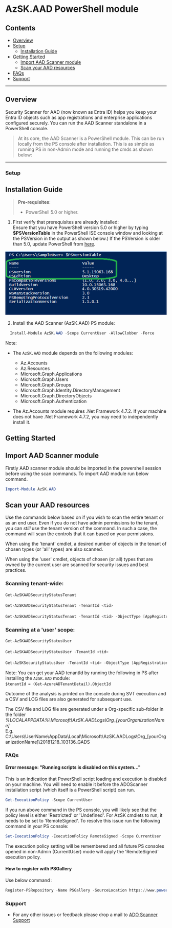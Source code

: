 # AzSK.AAD PowerShell module

## Contents

  -  [Overview](Readme.md#overview)
  -  [Setup](Readme.md#Setup)
  	 -  [Installation Guide](Readme.md#installation-guide)
  -  [Getting Started](Readme.md#getting-started)
  	 -  [Import AAD Scanner module](Readme.md#import-aad-scanner-module)
 	   -  [Scan your AAD resources](Readme.md#scan-your-aad-resources)
  -  [FAQs](Readme.md#faqs)
  -  [Support](Readme.md#Support)
 
  
  
----------------------------------------------

## Overview
Security Scanner for AAD (now known as Entra ID) helps you keep your Entra ID objects such as app registrations and enterprise applications configured securely. You can run the AAD Scanner standalone in a PowerShell console.

> At its core, the AAD Scanner is a PowerShell module. This can be run locally from the PS console after installation. This is as simple as running PS in non-Admin mode and running the cmds as shown below:

----------------------------------------------

### Setup 

## Installation Guide

>**Pre-requisites**:
> - PowerShell 5.0 or higher. 

1. First verify that prerequisites are already installed:  
    Ensure that you have PowerShell version 5.0 or higher by typing **$PSVersionTable** in the PowerShell ISE console window and looking at the PSVersion in the output as shown below.) 
 If the PSVersion is older than 5.0, update PowerShell from [here](https://www.microsoft.com/en-us/download/details.aspx?id=54616). 
 
 <kbd>
   <img src="../Images/00_PS_Version.png" alt="PowerShell version">
</kbd>


2. Install the AAD Scanner (AzSK.AAD) PS module:  
	  
```PowerShell
  Install-Module AzSK.AAD -Scope CurrentUser -AllowClobber -Force
```

Note: 

  - The `AzSK.AAD` module depends on the following modules:
    - Az.Accounts
    - Az.Resources
    - Microsoft.Graph.Applications
    - Microsoft.Graph.Users
    - Microsoft.Graph.Groups
    - Microsoft.Graph.Identity.DirectoryManagement
    - Microsoft.Graph.DirectoryObjects
    - Microsoft.Graph.Authentication
  
  - The Az.Accounts module requires .Net Framework 4.7.2. If your machine does not have .Net Framework 4.7.2, you may need to independently install it.

## Getting Started

## Import AAD Scanner module
Firstly AAD scanner module should be imported in the powershell session before using the scan commands. To import AAD module run below command.
```PowerShell
Import-Module AzSK.AAD
```

## Scan your AAD resources

Use the commands below based on if you wish to scan the entire tenant or as an end user. Even if you do not have admin permissions to the tenant, you can _still_ use the tenant version of the command. In such a case, the command will scan the controls that it can based on your permissions. 

When using the 'tenant' cmdlet, a desired number of objects in the tenant of chosen types (or 'all' types) are also scanned. 

When using the 'user' cmdlet, objects of chosen (or all) types that are owned by the current user are scanned for security issues and best practices.


### Scanning tenant-wide:
```PowerShell
Get-AzSKAADSecurityStatusTenant

Get-AzSKAADSecurityStatusTenant -TenantId <tid>

Get-AzSKAADSecurityStatusTenant -TenantId <tid> -ObjectType [AppRegistration|EnterpriseApplication|All] -MaxObj 2 -IncludeDetailedResult
```

### Scanning at a 'user' scope:
```PowerShell
Get-AzSKAADSecurityStatusUser

Get-AzSKAADSecurityStatusUser -TenantId <tid>

Get-AzSKSecurityStatusUser -TenantId <tid> -ObjectType [AppRegistration|EnterpriseApplication|All] -MaxObj 2 -IncludeDetailedResult
```

Note: You can get your AAD tenantId by running the following in PS after installing the `AzSK.AAD` module: <br>`$tenantId = (Get-AzureADTenantDetail).ObjectId`

Outcome of the analysis is printed on the console during SVT execution and a CSV and LOG files are 
also generated for subsequent use.

The CSV file and LOG file are generated under a Org-specific sub-folder in the folder  
*%LOCALAPPDATA%\Microsoft\AzSK.AADLogs\Org_[yourOrganizationName]*  
E.g.  
C:\Users\UserName\AppData\Local\Microsoft\AzSK.AADLogs\Org_[yourOrganizationName]\20181218_103136_GADS

### FAQs

#### Error message: "Running scripts is disabled on this system..."
This is an indication that PowerShell script loading and execution is disabled on your machine. You will need to enable it before the ADOScanner installation script (which itself is a PowerShell script) can run. 
```PowerShell
Get-ExecutionPolicy -Scope CurrentUser
```
If you run above command in the PS console, you will likely see that the policy level is either 'Restricted' or 'Undefined'. For AzSK cmdlets to run, it needs to be set to 'RemoteSigned'.
To resolve this issue run the following command in your PS console:
```PowerShell
Set-ExecutionPolicy -ExecutionPolicy RemoteSigned -Scope CurrentUser
```
The execution policy setting will be remembered and all future PS consoles opened in non-Admin (CurrentUser) mode will apply the 'RemoteSigned' execution policy.


#### How to register with PSGallery
Use below command :
```PowerShell
Register-PSRepository -Name PSGallery -SourceLocation https://www.powershellgallery.com/api/v2/ -InstallationPolicy Trusted
```

### Support
- For any other issues or feedback please drop a mail to <a href="mailto:azskadosup@microsoft.com">ADO Scanner Support</a>
